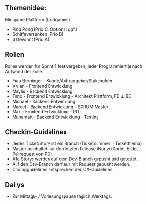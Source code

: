 ## Themenidee:

Minigame Plattform (Gridgames)

- Ping Pong (Prio C, Optional ggf.)
- Schiffeversenken (Prio B)
- 4 Gewinnt (Prio A)

## Rollen

Rollen werden für Sprint 1 fest vergeben, jeder Programmiert je nach Aufwand der Rolle.

- Frau Berninger - Kunde/Auftraggeber/Stakeholder
- Vivian - Frontend Entwicklung
- Maylis - Backend Entwicklung
- Timo - Frontend Entwicklung - Architekt Plattform, FE u. BE
- Michael - Backend Entwicklung
- Marcel - Backend Entwicklung  - SCRUM Master
- Max  - Frontend Entwicklung - PO
- Muhamatt - Backend Entwicklung - Testing

## Checkin-Guidelines

- Jedes Ticket/Story ist ein Branch (Ticketnummer + Ticketthema)
- Master beinhaltet nur den letzten Release (Nur zu Sprint-Ende, Pullrequest von PO)
- Alle Storys werden auf dem Dev-Branch gepusht und getestet.
- Auf den Dev-Branch darf nur mit Request gepusht werden.
- Codingguidelines entsprechen den C#-Guidelines.

## Dailys

- Zur Mittags- / Vorlesungspause täglich Werktags.
